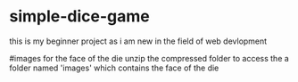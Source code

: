 # simple-dice-game
this is my  beginner project as i am new in the field of web devlopment

#images for the face of the die
unzip the compressed folder to access the a folder named 'images' which contains the face of the die
